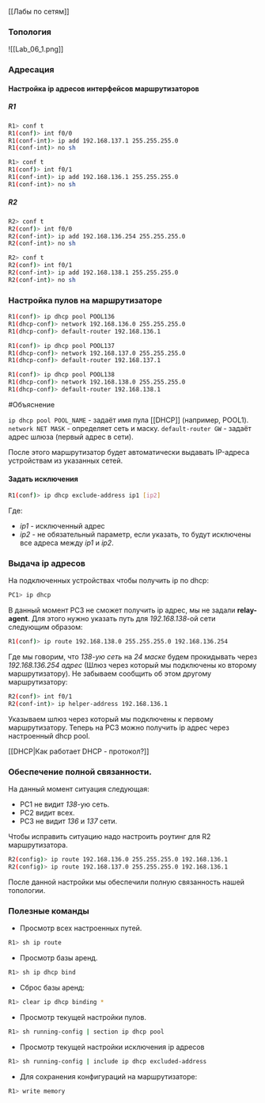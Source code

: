 [[Лабы по сетям]]

### Топология 

![[Lab_06_1.png]]

### Адресация 

#### Настройка ip адресов интерфейсов маршрутизаторов 
##### R1

``` bash
R1> conf t 
R1(conf)> int f0/0
R1(conf-int)> ip add 192.168.137.1 255.255.255.0
R1(conf-int)> no sh

R1> conf t 
R1(conf)> int f0/1
R1(conf-int)> ip add 192.168.136.1 255.255.255.0
R1(conf-int)> no sh
```
##### R2

``` bash
R2> conf t 
R2(conf)> int f0/0
R2(conf-int)> ip add 192.168.136.254 255.255.255.0
R2(conf-int)> no sh

R2> conf t 
R2(conf)> int f0/1
R2(conf-int)> ip add 192.168.138.1 255.255.255.0
R2(conf-int)> no sh
```

### Настройка пулов на маршрутизаторе

``` bash
R1(conf)> ip dhcp pool POOL136
R1(dhcp-conf)> network 192.168.136.0 255.255.255.0
R1(dhcp-conf)> default-router 192.168.136.1

R1(conf)> ip dhcp pool POOL137
R1(dhcp-conf)> network 192.168.137.0 255.255.255.0
R1(dhcp-conf)> default-router 192.168.137.1

R1(conf)> ip dhcp pool POOL138
R1(dhcp-conf)> network 192.168.138.0 255.255.255.0
R1(dhcp-conf)> default-router 192.168.138.1
```

#Объяснение

`ip dhcp pool POOL_NAME` - задаёт имя пула [[DHCP]] (например, POOL1).
`network NET MASK` - определяет сеть и маску.
`default-router GW` - задаёт адрес шлюза (первый адрес в сети).

После этого маршрутизатор будет автоматически выдавать IP-адреса устройствам из указанных сетей.

#### Задать исключения 

``` bash
R1(conf)> ip dhcp exclude-address ip1 [ip2]
```

Где: 
- _ip1_ - исключенный адрес 
- _ip2_ - не обязательный параметр, если указать, то будут исключены все адреса между _ip1_ и _ip2_. 

### Выдача ip адресов

На подключенных устройствах чтобы получить ip по dhcp:

``` bash
PC1> ip dhcp
```

В данный момент PC3 не сможет получить ip адрес, мы не задали **relay-agent**. Для этого нужно указать путь для _192.168.138_-ой сети следующим образом:

``` bash
R1(conf)> ip route 192.168.138.0 255.255.255.0 192.168.136.254
```

Где мы говорим, что _138-ую сеть_ на _24 маске_ будем прокидывать через _192.168.136.254 адрес_ (Шлюз через который мы подключены ко второму маршрутизатору). Не забываем сообщить об этом другому маршрутизатору:

``` bash
R2(conf)> int f0/1
R2(conf-int)> ip helper-address 192.168.136.1
```

Указываем шлюз через который мы подключены к первому маршрутизатору. Теперь на PC3 можно получить ip адрес через настроенный dhcp pool.

[[DHCP|Как работает DHCP - протокол?]]

### Обеспечение полной связанности. 

На данный момент ситуация следующая: 
- PC1 не видит _138_-ую сеть.
- PC2 видит всех.
- PC3 не видит _136_ и _137_ сети.

Чтобы исправить ситуацию надо настроить роутинг для R2 маршрутизатора.

``` bash
R2(config)> ip route 192.168.136.0 255.255.255.0 192.168.136.1
R2(config)> ip route 192.168.137.0 255.255.255.0 192.168.136.1
```

После данной настройки мы обеспечили полную связанность нашей топологии.

### Полезные команды

- Просмотр всех настроенных путей. 
``` bash
R1> sh ip route
```

- Просмотр базы аренд.
``` bash
R1> sh ip dhcp bind 
```

- Сброс базы аренд:
``` bash
R1> clear ip dhcp binding *
```

- Просмотр текущей настройки пулов.
``` bash
R1> sh running-config | section ip dhcp pool
```

- Просмотр текущей настройки исключения ip адресов
``` bash 
R1> sh running-config | include ip dhcp excluded-address
```

- Для сохранения конфигураций на маршрутизаторе:
``` bash 
R1> write memory
```

